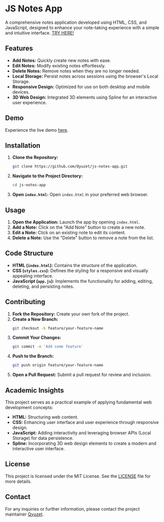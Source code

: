 # JS Notes App

A comprehensive notes application developed using HTML, CSS, and JavaScript, designed to enhance your note-taking experience with a simple and intuitive interface.
[TRY HERE!](https://qyuzet.github.io/js-notes-app/)


## Features

- **Add Notes:** Quickly create new notes with ease.
- **Edit Notes:** Modify existing notes effortlessly.
- **Delete Notes:** Remove notes when they are no longer needed.
- **Local Storage:** Persist notes across sessions using the browser's Local Storage.
- **Responsive Design:** Optimized for use on both desktop and mobile devices.
- **3D Web Design:** Integrated 3D elements using Spline for an interactive user experience.

## Demo

Experience the live demo [here](https://qyuzet.github.io/js-notes-app/).


## Installation

1. **Clone the Repository:**
   ```bash
   git clone https://github.com/Qyuzet/js-notes-app.git
   ```
2. **Navigate to the Project Directory:**
   ```bash
   cd js-notes-app
   ```
3. **Open `index.html`:**
   Open `index.html` in your preferred web browser.

## Usage

1. **Open the Application:**
   Launch the app by opening `index.html`.
2. **Add a Note:**
   Click on the "Add Note" button to create a new note.
3. **Edit a Note:**
   Click on an existing note to edit its content.
4. **Delete a Note:**
   Use the "Delete" button to remove a note from the list.

## Code Structure

- **HTML (`index.html`):** Contains the structure of the application.
- **CSS (`styles.css`):** Defines the styling for a responsive and visually appealing interface.
- **JavaScript (`app.js`):** Implements the functionality for adding, editing, deleting, and persisting notes.

## Contributing

1. **Fork the Repository:**
   Create your own fork of the project.
2. **Create a New Branch:**
   ```bash
   git checkout -b feature/your-feature-name
   ```
3. **Commit Your Changes:**
   ```bash
   git commit -m 'Add some feature'
   ```
4. **Push to the Branch:**
   ```bash
   git push origin feature/your-feature-name
   ```
5. **Open a Pull Request:**
   Submit a pull request for review and inclusion.

## Academic Insights

This project serves as a practical example of applying fundamental web development concepts:
- **HTML:** Structuring web content.
- **CSS:** Enhancing user interface and user experience through responsive design.
- **JavaScript:** Adding interactivity and leveraging browser APIs (Local Storage) for data persistence.
- **Spline:** Incorporating 3D web design elements to create a modern and interactive user interface.

## License

This project is licensed under the MIT License. See the [LICENSE](LICENSE) file for more details.

## Contact

For any inquiries or further information, please contact the project maintainer [Qyuzet](https://github.com/Qyuzet).
